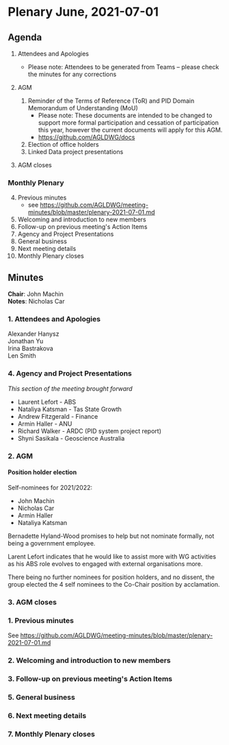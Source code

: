 # Plenary June, 2021-07-01

## Agenda

1. Attendees and Apologies
    * Please note: Attendees to be generated from Teams – please check the minutes for any corrections

2. AGM
    1. Reminder of the Terms of Reference (ToR) and PID Domain Memorandum of Understanding (MoU)
        * Please note: These documents are intended to be changed to support more formal participation and cessation of participation this year, however the current documents will apply for this AGM.
        * https://github.com/AGLDWG/docs
    2. Election of office holders
    3. Linked Data project presentations
3. AGM closes

### Monthly Plenary
4. Previous minutes
    * see <https://github.com/AGLDWG/meeting-minutes/blob/master/plenary-2021-07-01.md>
5. Welcoming and introduction to new members
6. Follow-up on previous meeting's Action Items
7. Agency and Project Presentations
8. General business 
9. Next meeting details
10. Monthly Plenary closes

## Minutes

**Chair**: John Machin  
**Notes**: Nicholas Car  

### 1. Attendees and Apologies

Alexander Hanysz  
Jonathan Yu  
Irina Bastrakova  
Len Smith  

### 4. Agency and Project Presentations
_This section of the meeting brought forward_

* Laurent Lefort - ABS
* Nataliya Katsman - Tas State Growth
* Andrew Fitzgerald - Finance
* Armin Haller - ANU
* Richard Walker - ARDC (PID system project report)
* Shyni Sasikala - Geoscience Australia 

### 2. AGM

#### Position holder election
Self-nominees for 2021/2022:
* John Machin
* Nicholas Car
* Armin Haller
* Nataliya Katsman

Bernadette Hyland-Wood promises to help but not nominate formally, not being a government employee.  

Larent Lefort indicates that he would like to assist more with WG activities as his ABS role evolves to engaged with external organisations more.

There being no further nominees for position holders, and no dissent, the group elected the 4 self nominees to the Co-Chair position by acclamation.


### 3. AGM closes

### 1. Previous minutes
See <https://github.com/AGLDWG/meeting-minutes/blob/master/plenary-2021-07-01.md>

### 2. Welcoming and introduction to new members

### 3. Follow-up on previous meeting's Action Items



### 5. General business 

### 6. Next meeting details

### 7. Monthly Plenary closes
